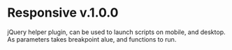 # Responsive v.1.0.0

jQuery helper plugin, can be used to launch scripts on mobile, and desktop. As parameters takes breakpoint alue, and functions to run.

